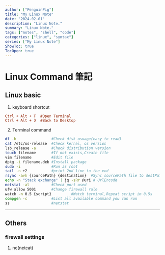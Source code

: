 ```yaml
---
author: ["PenguinPig"]
title: "My Linux Note"
date: "2024-02-01"
description: "Linux Note."
summary: "Linux Note."
tags: ["notes", "shell", "code"]
categories: ["linux", "syntax"]
series: ["My Linux Note"]
ShowToc: true
TocOpen: true
---
```


# Linux Command 筆記
 
## Linux basic

1. keyboard shortcut

```ini
Ctrl + Alt + T  #Open Terminal
Ctrl + Alt + D  #Back to Desktop
```

2. Terminal command

```sh
df -h                #Check disk usuage(easy to read)
cat /etc/os-release  #Check kernal, os version
lsb_release -a       #Check distribution version
touch filename       #If not exists,Create file
vim filename         #Edit file
dpkg -i filename.deb #Install package
sudo -i              #Run as root
tail -n +2           #print 2nd line to the end
rsync -avh {sourcePath} {destination}  #Sync sourcePath file to destPath
echo -n "Stack exchange" | jq -sRr @uri # UrlEncode
netstat -al          #Check port used
ufw allow 5001       #Change firewall rule
watch -n 0.5 {script}         #Watch terminal,Repeat script in 0.5s
compgen -c           #List all available command you can run
ss                   #netstat
```

---
## Others

### firewall settings

1. nc(netcat)

